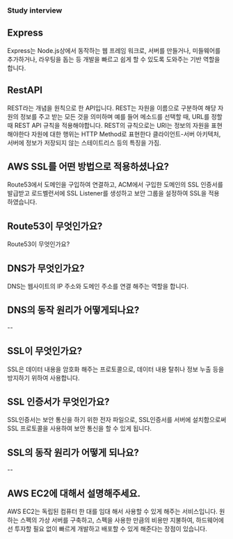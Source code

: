 ### Study interview

## Express
Express는 Node.js상에서 동작하는 웹 프레임 워크로, 서버를 만들거나, 미들웨어를 추가하거나, 라우팅을 돕는 등 개발을 빠르고 쉽게 할 수 있도록 도와주는 기반 역할을 합니다.
## RestAPI
REST라는 개념을 원칙으로 한 API입니다.
REST는 자원을 이름으로 구분하여 해당 자원의 정보를 주고 받는 모든 것을 의미하며 예를 들어 메소드를 선택할 때, URL를 정할 때 REST API 규칙을 적용해야합니다.
REST의 규칙으로는 URI는 정보의 자원을 표현해야한다 자원에 대한 행위는 HTTP Method로 표현한다
클라이언트-서버 아키텍처, 서버에 정보가 저장되지 않는 스테이트리스 등의 특징을 가짐.
## AWS SSL를 어떤 방법으로 적용하셨나요?
Route53에서 도메인을 구입하여 연결하고, ACM에서 구입한 도메인의 SSL 인증서를 발급받고 로드벨런서에 SSL Listener를 생성하고 보안 그룹을 설정하여 SSL을 적용 하였습니다.
## Route53이 무엇인가요?
Route53이 무엇인가요?
## DNS가 무엇인가요?
DNS는 웹사이트의 IP 주소와 도메인 주소를 연결 해주는 역할을 합니다.
## DNS의 동작 원리가 어떻게되나요?
--
## SSL이 무엇인가요?
SSL은 데이터 내용을 암호화 해주는 프로토콜으로, 데이터 내용 탈취나 정보 누출 등을 방지하기 위하여 사용합니다.
## SSL 인증서가 무엇인가요?
SSL인증서는 보안 통신을 하기 위한 전자 파일으로, SSL인증서를 서버에 설치함으로써 SSL 프로토콜을 사용하여 보안 통신을 할 수 있게 됩니다.
## SSL의 동작 원리가 어떻게 되나요?
--
## AWS EC2에 대해서 설명해주세요.
AWS EC2는 독립된 컴퓨터 한 대를 임대 해서 사용할 수 있게 해주는 서비스입니다.
원하는 스펙의 가상 서버를 구축하고, 스펙을 사용한 만큼의 비용만 지불하여, 하드웨어에 선 투자할 필요 없이 빠르게 개발하고 배포할 수 있게 해준다는 장점이 있습니다.
